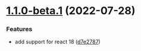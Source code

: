 # [1.1.0-beta.1](https://github.com/ByronMunozG/react-image-area/compare/v1.0.2...v1.1.0-beta.1) (2022-07-28)


### Features

* add support for react 18 ([d7e2787](https://github.com/ByronMunozG/react-image-area/commit/d7e27870797268455dc877067d61185b744f0fad))
